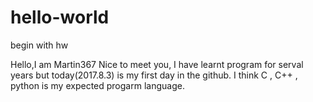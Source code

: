 # hello-world
begin with hw

Hello,I am Martin367
Nice to meet you, I have learnt program for serval years but today(2017.8.3) is my first day in the github.
I think C , C++ , python is my expected progarm language.
